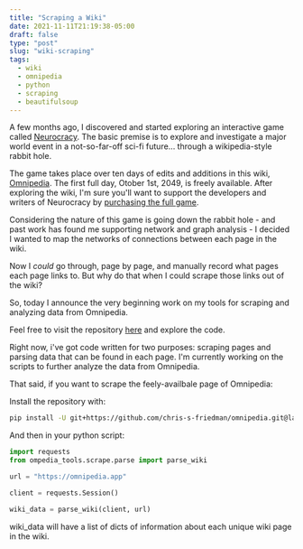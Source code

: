 ```yaml
---
title: "Scraping a Wiki"
date: 2021-11-11T21:19:38-05:00
draft: false
type: "post"
slug: "wiki-scraping"
tags:
  - wiki
  - omnipedia
  - python
  - scraping
  - beautifulsoup
---
```


A few months ago, I discovered and started exploring an interactive game called [Neurocracy](https://neurocracy.site/). The basic premise is to explore and investigate a major world event in a not-so-far-off sci-fi future... through a wikipedia-style rabbit hole.

The game takes place over ten days of edits and additions in this wiki, [Omnipedia](https://omnipedia.app/). The first full day, Otober 1st, 2049, is freely available. After exploring the wiki, I'm sure you'll want to support the developers and writers of Neurocracy by [purchasing the full game](https://omnipedia.app/join).

Considering the nature of this game is going down the rabbit hole - and past work has found me supporting network and graph analysis - I decided I wanted to map the networks of connections between each page in the wiki.

Now I _could_ go through, page by page, and manually record what pages each page links to. But why do that when I could scrape those links out of the wiki?

So, today I announce the very beginning work on my tools for scraping and analyzing data from Omnipedia.

Feel free to visit the repository [here](https://github.com/chris-s-friedman/omnipedia) and explore the code.

Right now, i've got code written for two purposes: scraping pages and parsing data that can be found in each page. I'm currently working on the scripts to further analyze the data from Omnipedia.

That said, if you want to scrape the feely-availbale page of Omnipedia:

Install the repository with:

```bash
pip install -U git+https://github.com/chris-s-friedman/omnipedia.git@latest-release
```

And then in your python script:

```python
import requests
from ompedia_tools.scrape.parse import parse_wiki

url = "https://omnipedia.app"

client = requests.Session()

wiki_data = parse_wiki(client, url)
```

wiki_data will have a list of dicts of information about each unique wiki page in the wiki.
